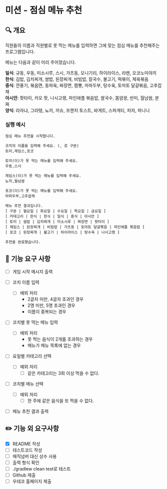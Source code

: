 # 미션 - 점심 메뉴 추천

## 🔍 개요
직원들의 이름과 직원별로 못 먹는 메뉴를 입력하면 그에 맞는 점심 메뉴를 추천해주는 프로그램입니다. 

메뉴는 다음과 같이 미리 주어졌습니다.  

**일식**: 규동, 우동, 미소시루, 스시, 가츠동, 오니기리, 하이라이스, 라멘, 오코노미야끼 <br>
**한식**: 김밥, 김치찌개, 쌈밥, 된장찌개, 비빔밥, 칼국수, 불고기, 떡볶이, 제육볶음 <br>
**중식**: 깐풍기, 볶음면, 동파육, 짜장면, 짬뽕, 마파두부, 탕수육, 토마토 달걀볶음, 고추잡채 <br>
**아시안**: 팟타이, 카오 팟, 나시고렝, 파인애플 볶음밥, 쌀국수, 똠얌꿍, 반미, 월남쌈, 분짜 <br>
**양식**: 라자냐, 그라탱, 뇨끼, 끼슈, 프렌치 토스트, 바게트, 스파게티, 피자, 파니니 <br>

### 실행 예시
```
점심 메뉴 추천을 시작합니다.

코치의 이름을 입력해 주세요. (, 로 구분)
토미,제임스,포코

토미(이)가 못 먹는 메뉴를 입력해 주세요.
우동,스시

제임스(이)가 못 먹는 메뉴를 입력해 주세요.
뇨끼,월남쌈

포코(이)가 못 먹는 메뉴를 입력해 주세요.
마파두부,고추잡채

메뉴 추천 결과입니다.
[ 구분 | 월요일 | 화요일 | 수요일 | 목요일 | 금요일 ]
[ 카테고리 | 한식 | 한식 | 일식 | 중식 | 아시안 ]
[ 토미 | 쌈밥 | 김치찌개 | 미소시루 | 짜장면 | 팟타이 ]
[ 제임스 | 된장찌개 | 비빔밥 | 가츠동 | 토마토 달걀볶음 | 파인애플 볶음밥 ]
[ 포코 | 된장찌개 | 불고기 | 하이라이스 | 탕수육 | 나시고렝 ]

추천을 완료했습니다.
```

## 🎯 기능 요구 사항
- [ ] 게임 시작 메시지 출력
- [ ] 코치 이름 입력
  - [ ] 예외 처리
    - 2글자 미만, 4글자 초과인 경우
    - 2명 미만, 5명 초과인 경우
    - 이름이 중복되는 경우
- [ ] 코치별 못 먹는 메뉴 입력
  - [ ] 예외 처리
    - 못 먹는 음식이 2개를 초과하는 경우
    - 메뉴가 메뉴 목록에 없는 경우
- [ ] 요일별 카테고리 선택
  - [ ] 예외 처리
    - [ ] 같은 카테고리는 3회 이상 먹을 수 없다.  
- [ ] 코치별 메뉴 선택
  - [ ] 예외 처리
    - [ ] 한 주에 같은 음식을 또 먹을 수 없다. 
- [ ] 메뉴 추천 결과 출력


## ✏️ 기능 외 요구사항
- [X] README 작성
- [ ] 테스트코드 작성
- [ ] 매직넘버 대신 상수 사용
- [ ] 출력 형식 확인
- [ ] ./gradlew clean test로 테스트
- [ ] Github 제출
- [ ] 우테코 홈페이지 제출